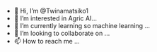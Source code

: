 - 👋 Hi, I’m @Twinamatsiko1
- 👀 I’m interested in Agric AI...
- 🌱 I’m currently learning so machine learning ...
- 💞️ I’m looking to collaborate on ...
- 📫 How to reach me ...

<!---
Twinamatsiko1/Twinamatsiko1 is a ✨ special ✨ repository because its `README.md` (this file) appears on your GitHub profile.
You can click the Preview link to take a look at your changes.
--->
